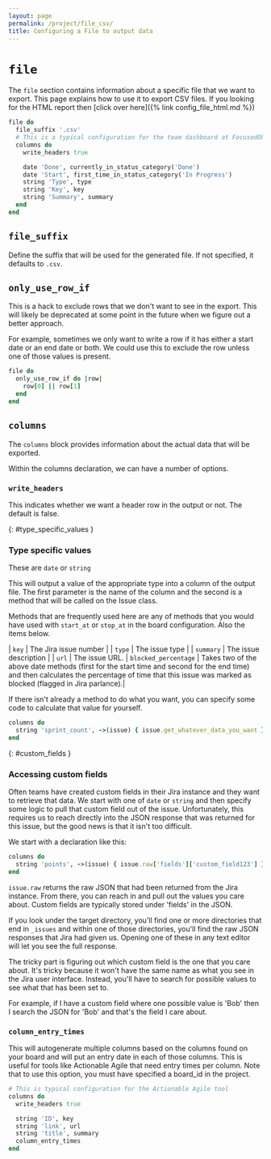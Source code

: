 ```yaml
---
layout: page
permalink: /project/file_csv/
title: Configuring a File to output data
---
```


# `file`

The `file` section contains information about a specific file that we want to export. This page explains how to use it to export CSV files. If you looking for the HTML report then [click over here]({% link config_file_html.md %})

```ruby
file do
  file_suffix '.csv'
  # This is a typical configuration for the team dashboard at FocusedObjective.com
  columns do
    write_headers true

    date 'Done', currently_in_status_category('Done')
    date 'Start', first_time_in_status_category('In Progress')
    string 'Type', type
    string 'Key', key
    string 'Summary', summary
  end
end
```

## `file_suffix`

Define the suffix that will be used for the generated file. If not specified, it defaults to `.csv`.

## `only_use_row_if`

This is a hack to exclude rows that we don't want to see in the export. This will likely be deprecated at some point in the future when we figure out a better approach.

For example, sometimes we only want to write a row if it has either a start date or an end date or both. We could use this to exclude the row unless one of those values is present.

```ruby
file do
  only_use_row_if do |row|
    row[0] || row[1]
  end
end
```

## `columns`

The `columns` block provides information about the actual data that will be exported.

Within the columns declaration, we can have a number of options.

### `write_headers`

This indicates whether we want a header row in the output or not. The default is false.

{: #type_specific_values }
### Type specific values

These are `date` or `string`

This will output a value of the appropriate type into a column of the output file. The first parameter is the name of the column and the second is a method that will be called on the Issue class. 

Methods that are frequently used here are any of methods that you would have used with `start_at` or `stop_at` in the board configuration. Also the items below.

| `key` | The Jira issue number |
| `type` | The issue type |
| `summary` | The issue description |
| `url` | The issue URL.
| `blocked_percentage` | Takes two of the above date methods (first for the start time and second for the end time) and then calculates the percentage of time that this issue was marked as blocked (flagged in Jira parlance).|

If there isn't already a method to do what you want, you can specify some code to calculate that value for yourself.

```ruby
columns do
  string 'sprint_count', ->(issue) { issue.get_whatever_data_you_want }
end
```

{: #custom_fields }
### Accessing custom fields

Often teams have created custom fields in their Jira instance and they want to retrieve that data. We start with one of `date` or `string` and then specify some logic to pull that custom field out of the issue. Unfortunately, this requires us to reach directly into the JSON response that was returned for this issue, but the good news is that it isn't too difficult.

We start with a declaration like this:
```ruby
columns do
  string 'points', ->(issue) { issue.raw['fields']['custom_field123'] }
end
```

`issue.raw` returns the raw JSON that had been returned from the Jira instance. From there, you can reach in and pull out the values you care about. Custom fields are typically stored under 'fields' in the JSON.

If you look under the target directory, you'll find one or more directories that end in `_issues` and within one of those directories, you'll find the raw JSON responses that Jira had given us. Opening one of these in any text editor will let you see the full response.

The tricky part is figuring out which custom field is the one that you care about. It's tricky because it won't have the same name as what you see in the Jira user interface. Instead, you'll have to search for possible values to see what that has been set to.

For example, if I have a custom field where one possible value is 'Bob' then I search the JSON for 'Bob' and that's the field I care about.

### `column_entry_times`

This will autogenerate multiple columns based on the columns found on your board and will put an entry date in each of those columns. This is useful for tools like Actionable Agile that need entry times per column. Note that to use this option, you must have specified a board_id in the project.

```ruby
# This is typical configuration for the Actionable Agile tool
columns do
  write_headers true

  string 'ID', key
  string 'link', url
  string 'title', summary
  column_entry_times
end
```

